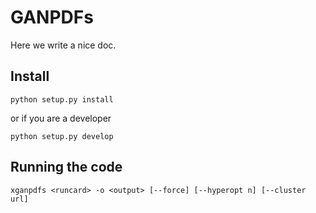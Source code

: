 # GANPDFs

Here we write a nice doc.

## Install

```
python setup.py install
```

or if you are a developer

```
python setup.py develop
```

## Running the code

```
xganpdfs <runcard> -o <output> [--force] [--hyperopt n] [--cluster url]
```

